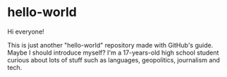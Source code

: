 # hello-world

Hi everyone!

This is just another "hello-world" repository made with GitHub's guide. Maybe I should introduce myself?
I'm a 17-years-old high school student curious about lots of stuff such as languages, geopolitics, journalism and tech.
